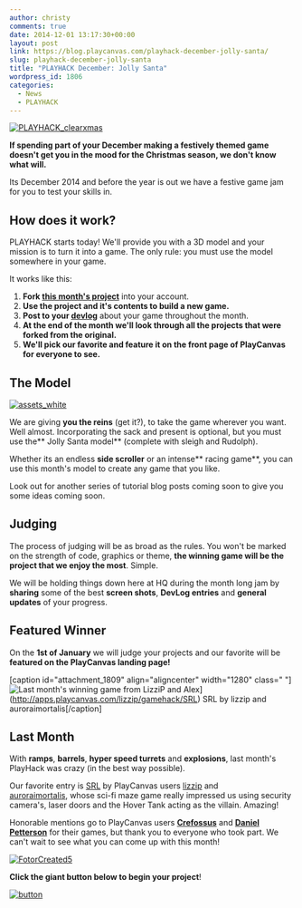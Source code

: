 ```yaml
---
author: christy
comments: true
date: 2014-12-01 13:17:30+00:00
layout: post
link: https://blog.playcanvas.com/playhack-december-jolly-santa/
slug: playhack-december-jolly-santa
title: "PLAYHACK December: Jolly Santa"
wordpress_id: 1806
categories:
  - News
  - PLAYHACK
---
```


[![PLAYHACK_clearxmas](https://blog.playcanvas.com/wp-content/uploads/2014/12/PLAYHACK_clearxmas.jpg)](https://blog.playcanvas.com/wp-content/uploads/2014/12/PLAYHACK_clearxmas.jpg)

**If spending part of your December making a festively themed game doesn't get you in the mood for the Christmas season, we don't know what will.**

Its December 2014 and before the year is out we have a festive game jam for you to test your skills in.

## **How does it work?**

PLAYHACK starts today! We'll provide you with a 3D model and your mission is to turn it into a game. The only rule: you must use the model somewhere in your game.

It works like this:

1. **Fork [this month's project](https://playcanvas.com/user/playcanvas/playhack-dec-14)** into your account.
2. **Use the project and it's contents to build a new game.**
3. **Post to your [devlog](https://blog.playcanvas.com/the-devlog-playcanvas-community-feature/)** about your game throughout the month.
4. **At the end of the month we'll look through all the projects that were forked from the original.**
5. **We'll pick our favorite and feature it on the front page of PlayCanvas for everyone to see.**

## **The Model**

[![assets_white](https://blog.playcanvas.com/wp-content/uploads/2014/12/assets_white1.jpg)](https://blog.playcanvas.com/wp-content/uploads/2014/12/assets_white1.jpg)

We are giving **you the reins** (get it?), to take the game wherever you want. Well almost. Incorporating the sack and present is optional, but you must use the** Jolly Santa model** (complete with sleigh and Rudolph).

Whether its an endless **side scroller** or an intense** racing game**, you can use this month's model to create any game that you like.

Look out for another series of tutorial blog posts coming soon to give you some ideas coming soon.

## **Judging**

The process of judging will be as broad as the rules. You won't be marked on the strength of code, graphics or theme, **the winning game will be the project that we enjoy the most**. Simple.

We will be holding things down here at HQ during the month long jam by **sharing** some of the best **screen shots**, **DevLog entries** and **general updates** of your progress.

## **Featured Winner**

On the **1st of January** we will judge your projects and our favorite will be **featured on the PlayCanvas landing page!**

[caption id="attachment_1809" align="aligncenter" width="1280" class=" "]![Last month's winning game from LizziP and Alex](https://blog.playcanvas.com/wp-content/uploads/2014/12/Screen-Shot-2014-12-01-at-11.54.03.png)](http://apps.playcanvas.com/lizzip/gamehack/SRL) SRL by lizzip and auroraimortalis[/caption]

## **Last Month**

With **ramps**, **barrels**, **hyper speed turrets** and **explosions**, last month's PlayHack was crazy (in the best way possible).

Our favorite entry is [SRL](http://apps.playcanvas.com/lizzip/gamehack/SRL) by PlayCanvas users [lizzip](https://playcanvas.com/lizzip) and [auroraimortalis](https://playcanvas.com/auroraimortalis), whose sci-fi maze game really impressed us using security camera's, laser doors and the Hover Tank acting as the villain. Amazing!

Honorable mentions go to PlayCanvas users [**Crefossus**](http://apps.playcanvas.com/crefossus/pewpew/alpha002) and [**Daniel Petterson**](http://apps.playcanvas.com/danielpettersson/hack/tank) for their games, but thank you to everyone who took part. We can't wait to see what you can come up with this month!

[![FotorCreated5](https://blog.playcanvas.com/wp-content/uploads/2014/12/FotorCreated5.jpg)](https://blog.playcanvas.com/wp-content/uploads/2014/12/FotorCreated5.jpg)

**Click the giant button below to begin your project**!

[![button](https://blog.playcanvas.com/wp-content/uploads/2014/10/button.png)](https://playcanvas.com/user/playcanvas/playhack-dec-14)
